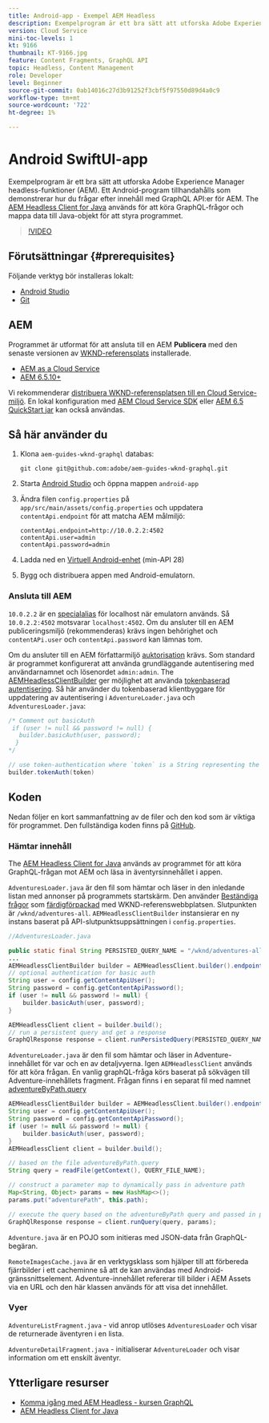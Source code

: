 ```yaml
---
title: Android-app - Exempel AEM Headless
description: Exempelprogram är ett bra sätt att utforska Adobe Experience Manager headless-funktioner (AEM). Ett Android-program tillhandahålls som demonstrerar hur du frågar efter innehåll med GraphQL API:er för AEM. Apollo Client Android används för att generera GraphQL-frågor och mappa data till Swift-objekt för att driva programmet. SwiftUI används för att återge en enkel list- och detaljvy av innehållet.
version: Cloud Service
mini-toc-levels: 1
kt: 9166
thumbnail: KT-9166.jpg
feature: Content Fragments, GraphQL API
topic: Headless, Content Management
role: Developer
level: Beginner
source-git-commit: 0ab14016c27d3b91252f3cbf5f97550d89d4a0c9
workflow-type: tm+mt
source-wordcount: '722'
ht-degree: 1%

---
```



# Android SwiftUI-app

Exempelprogram är ett bra sätt att utforska Adobe Experience Manager headless-funktioner (AEM). Ett Android-program tillhandahålls som demonstrerar hur du frågar efter innehåll med GraphQL API:er för AEM. The [AEM Headless Client for Java](https://github.com/adobe/aem-headless-client-java) används för att köra GraphQL-frågor och mappa data till Java-objekt för att styra programmet.

>[!VIDEO](https://video.tv.adobe.com/v/338093/?quality=12&learn=on)

## Förutsättningar {#prerequisites}

Följande verktyg bör installeras lokalt:

* [Android Studio](https://developer.android.com/studio)
* [Git](https://git-scm.com/)

## AEM

Programmet är utformat för att ansluta till en AEM **Publicera** med den senaste versionen av [WKND-referensplats](https://github.com/adobe/aem-guides-wknd/releases/latest) installerade.

* [AEM as a Cloud Service](https://experienceleague.adobe.com/docs/experience-manager-cloud-service/overview/introduction.html)
* [AEM 6.5.10+](https://experienceleague.adobe.com/docs/experience-manager-65/release-notes/service-pack/new-features-latest-service-pack.html)

Vi rekommenderar [distribuera WKND-referensplatsen till en Cloud Service-miljö](https://experienceleague.adobe.com/docs/experience-manager-cloud-service/implementing/deploying/overview.html#coding-against-the-right-aem-version). En lokal konfiguration med [AEM Cloud Service SDK](https://experienceleague.adobe.com/docs/experience-manager-learn/cloud-service/local-development-environment-set-up/overview.html) eller [AEM 6.5 QuickStart jar](https://experienceleague.adobe.com/docs/experience-manager-learn/foundation/development/set-up-a-local-aem-development-environment.html?lang=en#install-local-aem-instances) kan också användas.

## Så här använder du

1. Klona `aem-guides-wknd-graphql` databas:

   ```shell
   git clone git@github.com:adobe/aem-guides-wknd-graphql.git
   ```

1. Starta [Android Studio](https://developer.android.com/studio) och öppna mappen `android-app`
1. Ändra filen `config.properties` på `app/src/main/assets/config.properties` och uppdatera `contentApi.endpoint` för att matcha AEM målmiljö:

   ```plain
   contentApi.endpoint=http://10.0.2.2:4502
   contentApi.user=admin
   contentApi.password=admin
   ```

1. Ladda ned en [Virtuell Android-enhet](https://developer.android.com/studio/run/managing-avds) (min-API 28)
1. Bygg och distribuera appen med Android-emulatorn.


### Ansluta till AEM

`10.0.2.2` är en [specialalias](https://developer.android.com/studio/run/emulator-networking) för localhost när emulatorn används. Så `10.0.2.2:4502` motsvarar `localhost:4502`. Om du ansluter till en AEM publiceringsmiljö (rekommenderas) krävs ingen behörighet och `contentAPi.user` och `contentApi.password` kan lämnas tom.

Om du ansluter till en AEM författarmiljö [auktorisation](https://github.com/adobe/aem-headless-client-java#using-authorization) krävs. Som standard är programmet konfigurerat att använda grundläggande autentisering med användarnamnet och lösenordet `admin:admin`. The [AEMHeadlessClientBuilder](https://github.com/adobe/aem-headless-client-java/blob/main/client/src/main/java/com/adobe/aem/graphql/client/AEMHeadlessClientBuilder.java) ger möjlighet att använda [tokenbaserad autentisering](https://experienceleague.adobe.com/docs/experience-manager-learn/getting-started-with-aem-headless/authentication/overview.html). Så här använder du tokenbaserad klientbyggare för uppdatering av autentisering i `AdventureLoader.java` och `AdventuresLoader.java`:

```java
/* Comment out basicAuth
 if (user != null && password != null) {
   builder.basicAuth(user, password);
  }
*/

// use token-authentication where `token` is a String representing the token
builder.tokenAuth(token)
```

## Koden

Nedan följer en kort sammanfattning av de filer och den kod som är viktiga för programmet. Den fullständiga koden finns på [GitHub](https://github.com/adobe/aem-guides-wknd-graphql/tree/main/android-app).

### Hämtar innehåll

The [AEM Headless Client for Java](https://github.com/adobe/aem-headless-client-java) används av programmet för att köra GraphQL-frågan mot AEM och läsa in äventyrsinnehållet i appen.

`AdventuresLoader.java` är den fil som hämtar och läser in den inledande listan med annonser på programmets startskärm. Den använder [Beständiga frågor](https://experienceleague.adobe.com/docs/experience-manager-learn/getting-started-with-aem-headless/graphql/video-series/graphql-persisted-queries.html) som [färdigförpackad](https://github.com/adobe/aem-guides-wknd/tree/master/ui.content/src/main/content/jcr_root/conf/wknd/settings/graphql/persistentQueries/adventures-all/_jcr_content) med WKND-referenswebbplatsen. Slutpunkten är `/wknd/adventures-all`. `AEMHeadlessClientBuilder` instansierar en ny instans baserat på API-slutpunktsuppsättningen i `config.properties`.

```java
//AdventuresLoader.java

public static final String PERSISTED_QUERY_NAME = "/wknd/adventures-all";
...
AEMHeadlessClientBuilder builder = AEMHeadlessClient.builder().endpoint(config.getContentApiEndpoint());
// optional authentication for basic auth
String user = config.getContentApiUser();
String password = config.getContentApiPassword();
if (user != null && password != null) {
    builder.basicAuth(user, password);
}

AEMHeadlessClient client = builder.build();
// run a persistent query and get a response
GraphQlResponse response = client.runPersistedQuery(PERSISTED_QUERY_NAME);
```

`AdventureLoader.java` är den fil som hämtar och läser in Adventure-innehållet för var och en av detaljvyerna. Igen `AEMHeadlessClient` används för att köra frågan. En vanlig graphQL-fråga körs baserat på sökvägen till Adventure-innehållets fragment. Frågan finns i en separat fil med namnet [adventureByPath.query](https://github.com/adobe/aem-guides-wknd-graphql/blob/main/android-app/app/src/main/assets/adventureByPath.query)

```java
AEMHeadlessClientBuilder builder = AEMHeadlessClient.builder().endpoint(config.getContentApiEndpoint());
String user = config.getContentApiUser();
String password = config.getContentApiPassword();
if (user != null && password != null) {
    builder.basicAuth(user, password);
}
AEMHeadlessClient client = builder.build();

// based on the file adventureByPath.query
String query = readFile(getContext(), QUERY_FILE_NAME);

// construct a parameter map to dynamically pass in adventure path
Map<String, Object> params = new HashMap<>();
params.put("adventurePath", this.path);

// execute the query based on the adventureByPath query and passed in parameters
GraphQlResponse response = client.runQuery(query, params);
```

`Adventure.java` är en POJO som initieras med JSON-data från GraphQL-begäran.

`RemoteImagesCache.java` är en verktygsklass som hjälper till att förbereda fjärrbilder i ett cacheminne så att de kan användas med Android-gränssnittselement. Adventure-innehållet refererar till bilder i AEM Assets via en URL och den här klassen används för att visa det innehållet.

### Vyer

`AdventureListFragment.java` - vid anrop utlöses `AdventuresLoader` och visar de returnerade äventyren i en lista.

`AdventureDetailFragment.java` - initialiserar `AdventureLoader` och visar information om ett enskilt äventyr.

## Ytterligare resurser

* [Komma igång med AEM Headless - kursen GraphQL](https://experienceleague.adobe.com/docs/experience-manager-learn/getting-started-with-aem-headless/graphql/multi-step/overview.html)
* [AEM Headless Client for Java](https://github.com/adobe/aem-headless-client-java)

